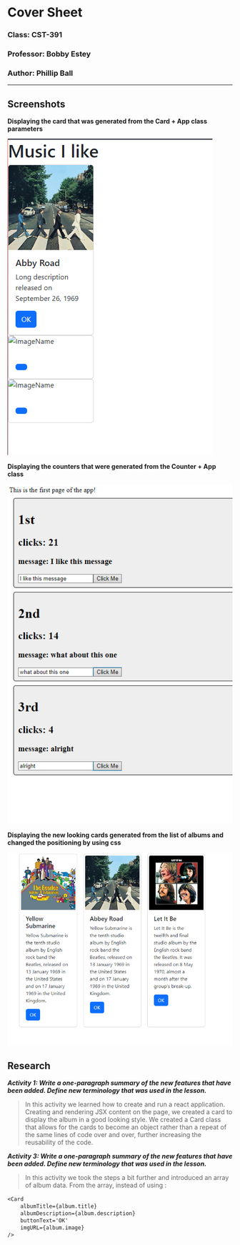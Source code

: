 # Cover Sheet

### Class: CST-391
### Professor: Bobby Estey
### Author: Phillip Ball

---

## Screenshots

**Displaying the card that was generated from the Card + App class parameters**

![1](docs/1.png)

**Displaying the counters that were generated from the Counter + App class**

![2](docs/2.png)

**Displaying the new looking cards generated from the list of albums and changed the positioning by using css**

![3](docs/3.png)

## Research

***Activity 1: Write a one-paragraph summary of the new features that have been added. Define new terminology that was used in the lesson.***

>In this activity we learned how to create and run a react application. Creating and rendering JSX content on the page, we created a card to display the album in a good looking style. We created a Card class that allows for the cards to become an object rather than a repeat of the same lines of code over and over, further increasing the reusability of the code.

***Activity 3: Write a one-paragraph summary of the new features that have been added. Define new terminology that was used in the lesson.***

>In this activity we took the steps a bit further and introduced an array of album data. From the array, instead of using : 

```
<Card 
    albumTitle={album.title} 
    albumDescription={album.description} 
    buttonText='OK' 
    imgURL={album.image} 
/> 
```